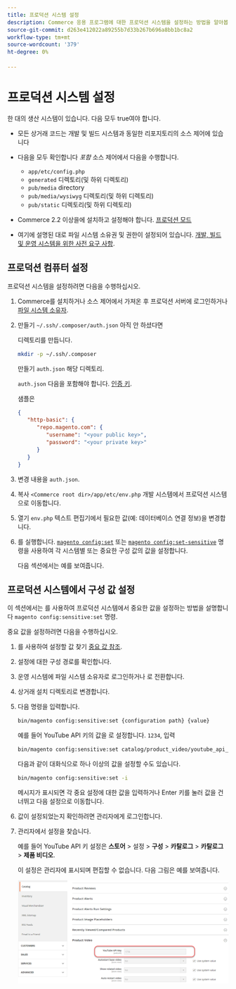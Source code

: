 ```yaml
---
title: 프로덕션 시스템 설정
description: Commerce 응용 프로그램에 대한 프로덕션 시스템을 설정하는 방법을 알아봅니다.
source-git-commit: d263e412022a89255b7d33b267b696a8bb1bc8a2
workflow-type: tm+mt
source-wordcount: '379'
ht-degree: 0%

---
```



# 프로덕션 시스템 설정

한 대의 생산 시스템이 있습니다. 다음 모두 true여야 합니다.

- 모든 상거래 코드는 개발 및 빌드 시스템과 동일한 리포지토리의 소스 제어에 있습니다
- 다음을 모두 확인합니다 _포함_ 소스 제어에서 다음을 수행합니다.

   - `app/etc/config.php`
   - `generated` 디렉토리(및 하위 디렉토리)
   - `pub/media` directory
   - `pub/media/wysiwyg` 디렉토리(및 하위 디렉토리)
   - `pub/static` 디렉토리(및 하위 디렉토리)

- Commerce 2.2 이상을에 설치하고 설정해야 합니다. [프로덕션 모드](../bootstrap/application-modes.md#production-mode)
- 여기에 설명된 대로 파일 시스템 소유권 및 권한이 설정되어 있습니다. [개발, 빌드 및 운영 시스템을 위한 사전 요구 사항](../deployment/prerequisites.md).

## 프로덕션 컴퓨터 설정

프로덕션 시스템을 설정하려면 다음을 수행하십시오.

1. Commerce를 설치하거나 소스 제어에서 가져온 후 프로덕션 서버에 로그인하거나 [파일 시스템 소유자](https://glossary.magento.com/magento-file-system-owner).
1. 만들기 `~/.ssh/.composer/auth.json` 아직 안 하셨다면

   디렉토리를 만듭니다.

   ```bash
   mkdir -p ~/.ssh/.composer
   ```

   만들기 `auth.json` 해당 디렉토리.

   `auth.json` 다음을 포함해야 합니다. [인증 키](../../installation/prerequisites/authentication-keys.md).

   샘플은

   ```json
   {
      "http-basic": {
         "repo.magento.com": {
            "username": "<your public key>",
            "password": "<your private key>"
         }
      }
   }
   ```

1. 변경 내용을 `auth.json`.
1. 복사 `<Commerce root dir>/app/etc/env.php` 개발 시스템에서 프로덕션 시스템으로 이동합니다.
1. 열기 `env.php` 텍스트 편집기에서 필요한 값(예: 데이터베이스 연결 정보)을 변경합니다.
1. 를 실행합니다. [`magento config:set`](../cli/set-configuration-values.md) 또는 [`magento config:set-sensitive`](../cli/set-configuration-values.md) 명령을 사용하여 각 시스템별 또는 중요한 구성 값의 값을 설정합니다.

   다음 섹션에서는 예를 보여줍니다.

## 프로덕션 시스템에서 구성 값 설정

이 섹션에서는 를 사용하여 프로덕션 시스템에서 중요한 값을 설정하는 방법을 설명합니다 `magento config:sensitive:set` 명령.

중요 값을 설정하려면 다음을 수행하십시오.

1. 를 사용하여 설정할 값 찾기 [중요 값 참조](../reference/config-reference-sens.md).
1. 설정에 대한 구성 경로를 확인합니다.
1. 운영 시스템에 파일 시스템 소유자로 로그인하거나 로 전환합니다.
1. 상거래 설치 디렉토리로 변경합니다.
1. 다음 명령을 입력합니다.

   ```bash
   bin/magento config:sensitive:set {configuration path} {value}
   ```

   예를 들어 YouTube API 키의 값을 로 설정합니다. `1234`, 입력

   ```bash
   bin/magento config:sensitive:set catalog/product_video/youtube_api_key 1234
   ```

   다음과 같이 대화식으로 하나 이상의 값을 설정할 수도 있습니다.

   ```bash
   bin/magento config:sensitive:set -i
   ```

   메시지가 표시되면 각 중요 설정에 대한 값을 입력하거나 Enter 키를 눌러 값을 건너뛰고 다음 설정으로 이동합니다.

1. 값이 설정되었는지 확인하려면 관리자에게 로그인합니다.
1. 관리자에서 설정을 찾습니다.

   예를 들어 YouTube API 키 설정은 **스토어** > 설정 > **구성** > **카탈로그** > **카탈로그** > **제품 비디오**.

   이 설정은 관리자에 표시되며 편집할 수 없습니다. 다음 그림은 예를 보여줍니다.

   ![관리자의 중요 설정](../../assets/configuration/sensitive-set.png)
